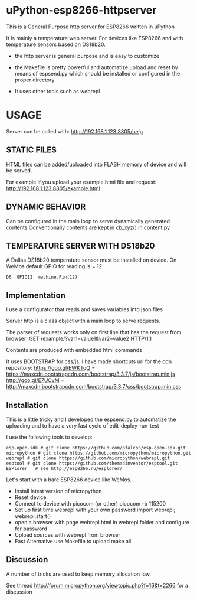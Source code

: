 # uPython-esp8266-httpserver

This is a General Purpose http server for ESP8266 written in uPython

It is mainly a temperature web server. For devices like ESP8266 and with temperature sensors based on DS18b20. 

- the http server is general purpose and is easy to customize

- the Makefile is pretty powerful and automatize upload and reset by means of espsend.py which should be installed or configured in the proper directory

- It uses other tools such as webrepl 

# USAGE
Server can be called with: http://192.168.1.123:8805/help 


## STATIC FILES
HTML files can be added/uploaded into FLASH memory of device and will be served.

For example if you upload your example.html file and request: http://192.168.1.123:8805/example.html

## DYNAMIC BEHAVIOR
Can be configured in the main loop to serve dynamically generated contents
Conventionally contents are kept in cb_xyz() in content.py

## TEMPERATURE SERVER WITH DS18b20
A Dallas DS18b20 temperature sensor must be installed on device. On WeMos default GPIO for reading is = 12 

    D6	GPIO12	machine.Pin(12)

## Implementation

I use a configurator that reads and saves variables into json files

Server http is a class object with a main loop to serve requests.

The parser of requests works only on first line that has the request from browser:
    GET /example/?var1=value1&var2=value2 HTTP/1.1

Contents are produced with embedded html commands

It uses BOOTSTRAP for css/js. I have made shortcuts url for the cdn repository:
        https://goo.gl/EWKTqQ = https://maxcdn.bootstrapcdn.com/bootstrap/3.3.7/js/bootstrap.min.js        
        http://goo.gl/E7UCvM =  http://maxcdn.bootstrapcdn.com/bootstrap/3.3.7/css/bootstrap.min.css


## Installation

This is a little tricky and I developed the espsend.py to automatize the uploading and to have a very fast cycle of edit-deploy-run-test

I use the following tools to develop:

    esp-open-sdk # git clone https://github.com/pfalcon/esp-open-sdk.git 
    micropython # git clone https://github.com/micropython/micropython.git
    webrepl # git clone https://github.com/micropython/webrepl.git
    esptool # git clone https://github.com/themadinventor/esptool.git
    ESPlorer   # see http://esp8266.ru/esplorer/ 

Let's start with a bare ESP8266 device like WeMos.

- Install latest version of micropython
- Reset device
- Connect to device with picocom (or other)
    picocom -b 115200
- Set up first time webrepl with your own password
    import webrepl; webrepl.start()
- open a browser with page webrepl.html in webrepl folder and configure for password
- Upload sources with webrepl from browser
- Fast Alternative use Makefile to upload
    make all

## Discussion
A number of tricks are used to keep memory allocation low. 

See thread http://forum.micropython.org/viewtopic.php?f=16&t=2266
for a discussion



